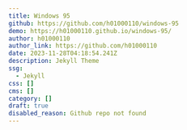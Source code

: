 ```yaml
---
title: Windows 95
github: https://github.com/h01000110/windows-95
demo: https://h01000110.github.io/windows-95/
author: h01000110
author_link: https://github.com/h01000110
date: 2023-11-28T04:18:54.241Z
description: Jekyll Theme
ssg:
  - Jekyll
css: []
cms: []
category: []
draft: true
disabled_reason: Github repo not found
---
```

